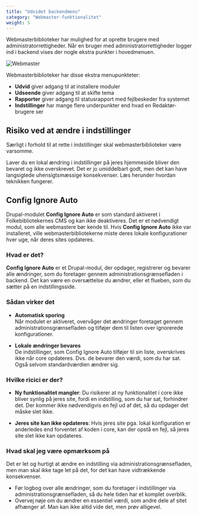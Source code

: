 ```yaml
---
title: "Udvidet backendmenu"
category: "Webmaster-funktionalitet"
weight: 5
---
```

Webmasterbiblioteker har mulighed for at oprette brugere med administratorrettigheder.
Når en bruger med administratorrettigheder logger ind i backend vises der nogle ekstra punkter i hovedmenuen.

![Webmaster](https://github.com/user-attachments/assets/7529d47f-1f65-4b74-801b-2cd6998b74d1)

Webmasterbiblioteker har disse ekstra menupunkteter:
- **Udvid** giver adgang til at installere moduler
- **Udseende** giver adgang til at skifte tema
- **Rapporter** giver adgang til statusrapport med fejlbeskeder fra systemet
- **Indstillinger** har mange flere underpunkter end hvad en Redaktør-brugere ser

## Risiko ved at ændre i indstillinger
Særligt i forhold til at rette i indstillinger skal webmasterbiblioteker være varsomme.

Laver du en lokal ændring i indstillinger på jeres hjemmeside bliver den bevaret og ikke overskrevet. Det er jo umiddelbart godt, men det kan have langsigtede uhensigtsmæssige konsekvenser.
Læs herunder hvordan teknikken fungerer.

## Config Ignore Auto
Drupal-modulet **Config Ignore Auto** er som standard aktiveret i Folkebibliotekernes CMS og kan ikke deaktiveres. Det er et nødvendigt modul, som alle webmastere bør kende til. Hvis **Config Ignore Auto** ikke var installeret, ville webmasterbibliotekerne miste deres lokale konfigurationer hver uge, når deres sites opdateres.

### Hvad er det?

**Config Ignore Auto** er et Drupal-modul, der opdager, registrerer og bevarer alle ændringer, som du foretager gennem administrationsgrænsefladen i backend. Det kan være en oversættelse du ændrer, eller et flueben, som du sætter på en indstillingsside.  

### Sådan virker det

- **Automatisk sporing**  
  Når modulet er aktiveret, overvåger det ændringer foretaget gennem administrationsgrænsefladen og tilføjer dem til listen over ignorerede konfigurationer.


- **Lokale ændringer bevares**\
  De indstillinger, som Config Ignore Auto tilføjer til sin liste, overskrives ikke når core opdateres. Dvs. de bevarer den værdi, som du har sat. Også selvom standardværdien ændrer sig.

### Hvilke ricici er der?
- **Ny funktionalitet mangler**: Du risikerer at ny funktionalitet i core ikke bliver synlig på jeres site, fordi en indstilling, som du har sat, forhindrer det. Der kommer ikke nødvendigvis en fejl ud af det, så du opdager det måske slet ikke.
  
- **Jeres site kan ikke opdateres**: Hvis jeres site pga. lokal konfiguration er anderledes end forventet af koden i core, kan der opstå en fejl, så jeres site slet ikke kan opdateres.
  
### Hvad skal jeg være opmærksom på
Det er let og hurtigt at ændre en indstilling via administrationsgrænsefladen, men man skal ikke tage let på det, for det kan have vidtrækkende konsekvenser.

- Før logbog over alle ændringer, som du foretager i indstillinger via administrationsgrænsefladen, så du hele tiden har et komplet overblik.
- Overvej nøje om du ændrer en essentiel værdi, som andre dele af sitet afhænger af. Man kan ikke altid vide det, men prøv alligevel.







